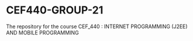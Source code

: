 # CEF440-GROUP-21
The repository for the course CEF_440 : INTERNET PROGRAMMING (J2EE) AND MOBILE PROGRAMMING 
